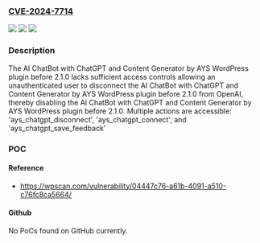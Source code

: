 ### [CVE-2024-7714](https://cve.mitre.org/cgi-bin/cvename.cgi?name=CVE-2024-7714)
![](https://img.shields.io/static/v1?label=Product&message=AI%20ChatBot%20with%20ChatGPT%20and%20Content%20Generator%20by%20AYS&color=blue)
![](https://img.shields.io/static/v1?label=Version&message=0%3C%202.1.0%20&color=brighgreen)
![](https://img.shields.io/static/v1?label=Vulnerability&message=CWE-284%20Improper%20Access%20Control&color=brighgreen)

### Description

The AI ChatBot with ChatGPT and Content Generator by AYS WordPress plugin before 2.1.0 lacks sufficient access controls allowing an unauthenticated user to disconnect the AI ChatBot with ChatGPT and Content Generator by AYS WordPress plugin before 2.1.0 from OpenAI, thereby disabling the AI ChatBot with ChatGPT and Content Generator by AYS WordPress plugin before 2.1.0. Multiple actions are accessible: 'ays_chatgpt_disconnect', 'ays_chatgpt_connect', and  'ays_chatgpt_save_feedback'

### POC

#### Reference
- https://wpscan.com/vulnerability/04447c76-a61b-4091-a510-c76fc8ca5664/

#### Github
No PoCs found on GitHub currently.

